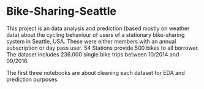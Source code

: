 # Bike-Sharing-Seattle

This project is an data analysis and prediction (based mostly on weather data) about the cycling behaviour of users of a stationary bike-sharing system in Seattle, USA. These were either members with an annual subscription or day pass user. 54 Stations provide 500 bikes to all borrower. The dataset includes 236.000 single bike trips between 10/2014 and 09/2016.

The first three notebooks are about cleaning each dataset for EDA and prediction purposes.

